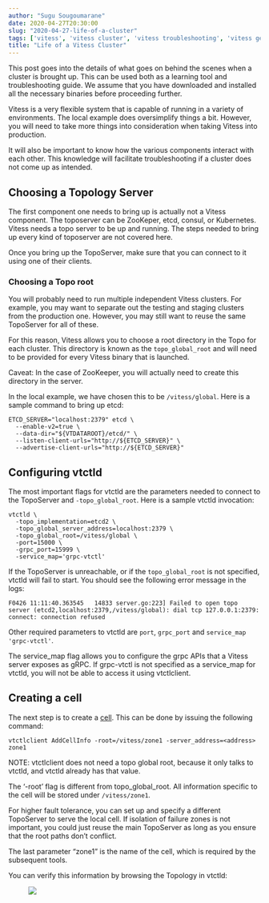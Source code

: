```yaml
---
author: "Sugu Sougoumarane"
date: 2020-04-27T20:30:00
slug: "2020-04-27-life-of-a-cluster"
tags: ['vitess', 'vitess cluster', 'vitess troubleshooting', 'vitess getting started']
title: "Life of a Vitess Cluster"
---
```


This post goes into the details of what goes on behind the scenes when a cluster is brought up. This can be used both as a learning tool and troubleshooting guide. We assume that you have downloaded and installed all the necessary binaries before proceeding further.

Vitess is a very flexible system that is capable of running in a variety of environments. The local example does oversimplify things a bit. However, you will need to take more things into consideration when taking Vitess into production.

It will also be important to know how the various components interact with each other. This knowledge will facilitate troubleshooting if a cluster does not come up as intended.

## Choosing a Topology Server

The first component one needs to bring up is actually not a Vitess component. The toposerver can be ZooKeper, etcd, consul, or Kubernetes. Vitess needs a topo server to be up and running. The steps needed to bring up every kind of toposerver are not covered here.

Once you bring up the TopoServer, make sure that you can connect to it using one of their clients.

### Choosing a Topo root

You will probably need to run multiple independent Vitess clusters. For example, you may want to separate out the testing and staging clusters from the production one. However, you may still want to reuse the same TopoServer for all of these.

For this reason, Vitess allows you to choose a root directory in the Topo for each cluster. This directory is known as the `topo_global_root` and will need to be provided for every Vitess binary that is launched.

Caveat: In the case of ZooKeeper, you will actually need to create this directory in the server.

In the local example, we have chosen this to be `/vitess/global`. Here is a sample command to bring up etcd:

```
ETCD_SERVER="localhost:2379" etcd \
  --enable-v2=true \
  --data-dir="${VTDATAROOT}/etcd/" \
  --listen-client-urls="http://${ETCD_SERVER}" \
  --advertise-client-urls="http://${ETCD_SERVER}"
```

## Configuring vtctld

The most important flags for vtctld are the parameters needed to connect to the TopoServer and `-topo_global_root`. Here is a sample vtctld invocation:

```
vtctld \
  -topo_implementation=etcd2 \
  -topo_global_server_address=localhost:2379 \
  -topo_global_root=/vitess/global \
  -port=15000 \
  -grpc_port=15999 \
  -service_map='grpc-vtctl'
```

If the TopoServer is unreachable, or if the `topo_global_root` is not specified, vtctld will fail to start. You should see the following error message in the logs:

```
F0426 11:11:40.363545   14833 server.go:223] Failed to open topo server (etcd2,localhost:2379,/vitess/global): dial tcp 127.0.0.1:2379: connect: connection refused
```

Other required parameters to vtctld are `port`, `grpc_port` and `service_map 'grpc-vtctl'`.

The service_map flag allows you to configure the grpc APIs that a Vitess server exposes as gRPC. If grpc-vtctl is not specified as a service_map for vtctld, you will not be able to access it using vtctlclient.

## Creating a cell

The next step is to create a [cell](https://vitess.io/docs/concepts/cell/). This can be done by issuing the following command:

```
vtctlclient AddCellInfo -root=/vitess/zone1 -server_address=<address> zone1
```

NOTE: vtctlclient does not need a topo global root, because it only talks to vtctld, and vtctld already has that value.

The ‘-root’ flag is different from topo_global_root. All information specific to the cell will be stored under `/vitess/zone1`.

For higher fault tolerance, you can set up and specify a different TopoServer to serve the local cell. If isolation of failure zones is not important, you could just reuse the main TopoServer as long as you ensure that the root paths don’t conflict.

The last parameter “zone1” is the name of the cell, which is required by the subsequent tools.

You can verify this information by browsing the Topology in vtctld:

<figure>
  <img src="/files/2020-life-cluster/cell-in-topo.png"/>
</figure>
